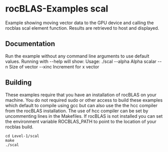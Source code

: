 # rocBLAS-Examples scal
Example showing moving vector data to the GPU device and calling the rocblas scal element function. Results are retrieved to host and displayed.

## Documentation
Run the example without any command line arguments to use default values.
Running with --help will show:
Usage: ./scal
  --alpha <value>          Alpha scalar
  --n <value>              Size of vector
  --xinc <value>           Increment for x vector

## Building
These examples require that you have an installation of rocBLAS on your machine.  You do not required sudo or other access to build these examples which default to compile using gcc but can also use the the hcc compiler from the rocBLAS installation.   The use of hcc compiler can be set by uncommenting lines in the Makefiles.  If rocBLAS is not installed you can set the environment variable ROCBLAS_PATH to point to the location of your rocblas build. 

    cd Level-1/scal 
    make
    ./scal
 